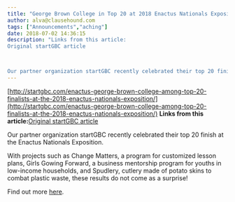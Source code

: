 ```yaml
---
title: "George Brown College in Top 20 at 2018 Enactus Nationals Exposition"
author: alva@clausehound.com
tags: ["Announcements","aching"]
date: 2018-07-02 14:36:15
description: "Links from this article:
Original startGBC article



Our partner organization startGBC recently celebrated their top 20 finish at the Enactus..."
---
```


[http://startgbc.com/enactus-george-brown-college-among-top-20-finalists-at-the-2018-enactus-nationals-exposition/](http://startgbc.com/enactus-george-brown-college-among-top-20-finalists-at-the-2018-enactus-nationals-exposition/)
**Links from this article:**[Original startGBC article](http://startgbc.com/enactus-george-brown-college-among-top-20-finalists-at-the-2018-enactus-nationals-exposition/)

Our partner organization startGBC recently celebrated their top 20 finish at the Enactus Nationals Exposition.

With projects such as Change Matters, a program for customized lesson plans, Girls Gowing Forward, a business mentorship program for youths in low-income households, and Spudlery, cutlery made of potato skins to combat plastic waste, these results do not come as a surprise!

Find out more [here](http://startgbc.com/enactus-george-brown-college-among-top-20-finalists-at-the-2018-enactus-nationals-exposition/).